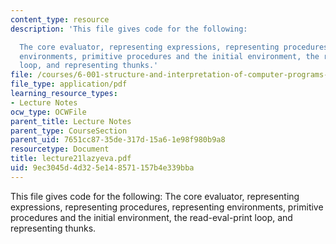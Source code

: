 ```yaml
---
content_type: resource
description: 'This file gives code for the following:

  The core evaluator, representing expressions, representing procedures, representing
  environments, primitive procedures and the initial environment, the read-eval-print
  loop, and representing thunks.'
file: /courses/6-001-structure-and-interpretation-of-computer-programs-spring-2005/9ec3045d4d325e148571157b4e339bba_lecture21lazyeva.pdf
file_type: application/pdf
learning_resource_types:
- Lecture Notes
ocw_type: OCWFile
parent_title: Lecture Notes
parent_type: CourseSection
parent_uid: 7651cc87-35de-317d-15a6-1e98f980b9a8
resourcetype: Document
title: lecture21lazyeva.pdf
uid: 9ec3045d-4d32-5e14-8571-157b4e339bba
---
```

This file gives code for the following:
The core evaluator, representing expressions, representing procedures, representing environments, primitive procedures and the initial environment, the read-eval-print loop, and representing thunks.

